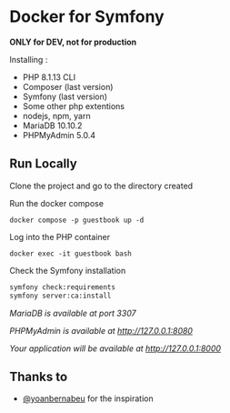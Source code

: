 # Docker for Symfony
**ONLY for DEV, not for production**

Installing :
+ PHP 8.1.13 CLI
+ Composer (last version)
+ Symfony (last version)
+ Some other php extentions
+ nodejs, npm, yarn
+ MariaDB 10.10.2
+ PHPMyAdmin 5.0.4

## Run Locally

Clone the project and go to the directory created

Run the docker compose

```shell
docker compose -p guestbook up -d
```

Log into the PHP container

```shell
docker exec -it guestbook bash
```

Check the Symfony installation

```bash
symfony check:requirements
symfony server:ca:install
```

*MariaDB is available at port 3307*

*PHPMyAdmin is available at http://127.0.0.1:8080*

*Your application will be available at http://127.0.0.1:8000*

## Thanks to
- [@yoanbernabeu](https://github.com/yoanbernabeu) for the inspiration
